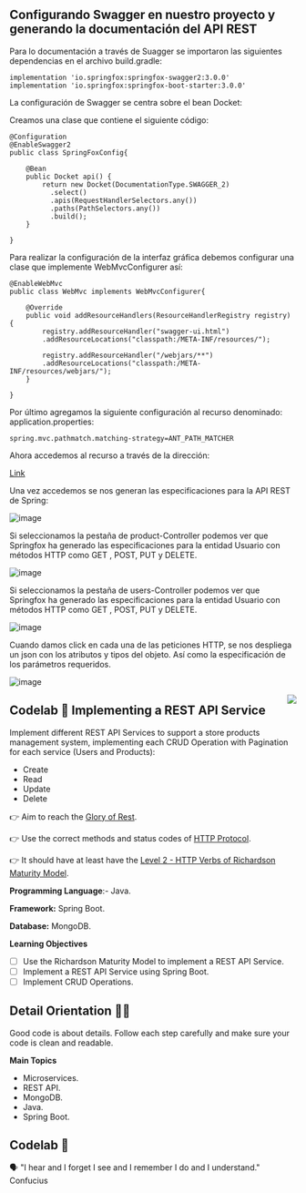 ## Configurando Swagger en nuestro proyecto y generando la documentación del API REST

Para lo documentación a través de Suagger se importaron las siguientes dependencias en el archivo build.gradle:
```
implementation 'io.springfox:springfox-swagger2:3.0.0'
implementation 'io.springfox:springfox-boot-starter:3.0.0'
```
La configuración de Swagger se centra sobre el bean Docket:

Creamos una clase que contiene el siguiente código:
```
@Configuration
@EnableSwagger2
public class SpringFoxConfig{

    @Bean
    public Docket api() { 
        return new Docket(DocumentationType.SWAGGER_2)  
          .select()                                  
          .apis(RequestHandlerSelectors.any())              
          .paths(PathSelectors.any())                          
          .build();                                           
    }
    
}
```
Para realizar la configuración de la interfaz gráfica debemos configurar una clase que implemente WebMvcConfigurer así:
```
@EnableWebMvc
public class WebMvc implements WebMvcConfigurer{

    @Override
    public void addResourceHandlers(ResourceHandlerRegistry registry) {
        registry.addResourceHandler("swagger-ui.html")
        .addResourceLocations("classpath:/META-INF/resources/");

        registry.addResourceHandler("/webjars/**")
        .addResourceLocations("classpath:/META-INF/resources/webjars/");
    }
    
}
```
Por último agregamos la siguiente configuración al recurso denominado: application.properties:
```
spring.mvc.pathmatch.matching-strategy=ANT_PATH_MATCHER
```
Ahora accedemos al recurso a través de la dirección:

[Link](http://localhost:8080/swagger-ui/index.html#/)

Una vez accedemos se nos generan las especificaciones para la API REST de Spring:

![image](https://user-images.githubusercontent.com/25957863/217869360-1f22e560-f90b-4b0e-a707-5a4d3f64857c.png)

Si seleccionamos la pestaña de product-Controller podemos ver que Springfox ha generado las especificaciones para la entidad Usuario con métodos HTTP como GET , POST, PUT y DELETE.

![image](https://user-images.githubusercontent.com/25957863/217869979-f55b153b-388c-4416-bc30-6be15e6fa71a.png)

Si seleccionamos la pestaña de users-Controller podemos ver que Springfox ha generado las especificaciones para la entidad Usuario con métodos HTTP como GET , POST, PUT y DELETE.

![image](https://user-images.githubusercontent.com/25957863/217871413-017fecdd-fea8-4a9e-94ee-2a097bd900bd.png)

Cuando damos click en cada una de las peticiones HTTP, se nos despliega un json con los atributos y tipos del objeto. Así como la especificación de los parámetros requeridos.

![image](https://user-images.githubusercontent.com/25957863/217872632-118db931-32b7-40fe-9f44-3d4993c31ab9.png)

<img align="right" src="https://github.com/ada-school/module-template/blob/main/ada.png">

## Codelab 🧪 Implementing a REST API Service

Implement different REST API Services to support a store products management system, implementing each CRUD Operation
with Pagination for each service (Users and Products):

- Create
- Read
- Update
- Delete

👉 Aim to reach the [Glory of Rest](https://martinfowler.com/articles/richardsonMaturityModel.html).

👉 Use the correct methods and status codes
of [HTTP Protocol](https://developer.mozilla.org/en-US/docs/Web/HTTP/Basics_of_HTTP).

👉 It should have at least have
the [Level 2 - HTTP Verbs of Richardson Maturity Model](https://martinfowler.com/articles/richardsonMaturityModel.html).

**Programming Language**:- Java.

**Framework:** Spring Boot.

**Database:** MongoDB.

**Learning Objectives**

- [ ]  Use the Richardson Maturity Model to implement a REST API Service.
- [ ]  Implement a REST API Service using Spring Boot.
- [ ]  Implement CRUD Operations.

## Detail Orientation 🤹🏽

Good code is about details. Follow each step carefully and make sure your code is clean and readable.

**Main Topics**

* Microservices.
* REST API.
* MongoDB.
* Java.
* Spring Boot.

## Codelab 🧪

🗣️ "I hear and I forget I see and I remember I do and I understand." Confucius


